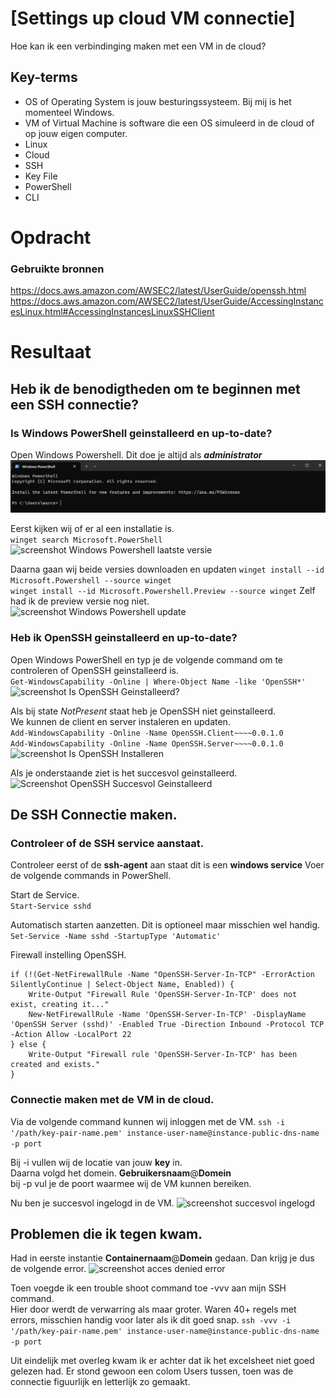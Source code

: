 # [Settings up cloud VM connectie]
Hoe kan ik een verbindinging maken met een VM in de cloud?

## Key-terms
- OS of Operating System is jouw besturingssysteem. Bij mij is het momenteel Windows.
- VM of Virtual Machine is software die een OS simuleerd in de cloud of op jouw eigen computer.
- Linux 
- Cloud
- SSH
- Key File
- PowerShell
- CLI


# Opdracht
### Gebruikte bronnen 
https://docs.aws.amazon.com/AWSEC2/latest/UserGuide/openssh.html  
https://docs.aws.amazon.com/AWSEC2/latest/UserGuide/AccessingInstancesLinux.html#AccessingInstancesLinuxSSHClient  

# Resultaat
## Heb ik de benodigtheden om te beginnen met een SSH connectie?  
### Is Windows PowerShell geinstalleerd en up-to-date?     
Open Windows Powershell. Dit doe je altijd als ***administrator***  
![Screenshot Windows Powershell](../00_includes/LNX-01%20Setting%20Up/PowerShell-StartScherm.jpg)

Eerst kijken wij of er al een installatie is.  
``` winget search Microsoft.PowerShell ``` 
![screenshot Windows Powershell laatste versie](../00_includes/LNX-01%20Setting%20Up/PowerShell-Laatste-Versie.jpg) 

Daarna gaan wij beide versies downloaden en updaten
``` winget install --id Microsoft.Powershell --source winget ```  
``` winget install --id Microsoft.Powershell.Preview --source winget ```
Zelf had ik de preview versie nog niet.        
![screenshot Windows Powershell update](../00_includes/LNX-01%20Setting%20Up/PowerShell-Update.jpg) 

### Heb ik OpenSSH geinstalleerd en up-to-date?
Open Windows PowerShell en typ je de volgende command om te controleren of OpenSSH geinstalleerd is.  
``` Get-WindowsCapability -Online | Where-Object Name -like 'OpenSSH*' ```
![screenshot Is OpenSSH Geinstalleerd?](../00_includes/LNX-01%20Setting%20Up/OpenSSH-Geinstalleerd.jpg) 

Als bij state *NotPresent* staat heb je OpenSSH niet geinstalleerd.  
We kunnen de client en server instaleren en updaten.  
``` Add-WindowsCapability -Online -Name OpenSSH.Client~~~~0.0.1.0 ```  
``` Add-WindowsCapability -Online -Name OpenSSH.Server~~~~0.0.1.0 ```  
![screenshot Is OpenSSH Installeren](../00_includes/LNX-01%20Setting%20Up/OpenSSH-Installeren1.jpg)

Als je onderstaande ziet is het succesvol geinstalleerd.  
![Screenshot OpenSSH Succesvol Geinstalleerd](../00_includes/LNX-01%20Setting%20Up/OpenSSH-Installeren-Succesvol.jpg)

## De SSH Connectie maken. 
### Controleer of de SSH service aanstaat. 
Controleer eerst of de **ssh-agent** aan staat dit is een **windows service**
Voer de volgende commands in PowerShell.  

Start de Service.  
``` Start-Service sshd ``` 

Automatisch starten aanzetten. Dit is optioneel maar misschien wel handig. 
``` Set-Service -Name sshd -StartupType 'Automatic' ```

Firewall instelling OpenSSH.  
``` 
if (!(Get-NetFirewallRule -Name "OpenSSH-Server-In-TCP" -ErrorAction SilentlyContinue | Select-Object Name, Enabled)) {
    Write-Output "Firewall Rule 'OpenSSH-Server-In-TCP' does not exist, creating it..."
    New-NetFirewallRule -Name 'OpenSSH-Server-In-TCP' -DisplayName 'OpenSSH Server (sshd)' -Enabled True -Direction Inbound -Protocol TCP -Action Allow -LocalPort 22
} else {
    Write-Output "Firewall rule 'OpenSSH-Server-In-TCP' has been created and exists."
} 
```

### Connectie maken met de VM in de cloud.  
Via de volgende command kunnen wij inloggen met de VM.
``` ssh -i '/path/key-pair-name.pem' instance-user-name@instance-public-dns-name -p port ```

Bij -i vullen wij de locatie van jouw **key** in.  
Daarna volgd het domein. **Gebruikersnaam**@**Domein**  
bij -p vul je de poort waarmee wij de VM kunnen bereiken.  

Nu ben je succesvol ingelogd in de VM.
![screenshot succesvol ingelogd](../00_includes/LNX-01%20Setting%20Up/SSH-Connected-Succesvol.jpg)

## Problemen die ik tegen kwam.
Had in eerste instantie **Containernaam**@**Domein** gedaan.
Dan krijg je dus de volgende error. 
![screenshot acces denied error](../00_includes/LNX-01%20Setting%20Up/SSH-Access-Denied.jpg)

Toen voegde ik een trouble shoot command toe -vvv aan mijn SSH command.  
Hier door werdt de verwarring als maar groter.
Waren 40+ regels met errors, misschien handig voor later als ik dit goed snap. 
``` ssh -vvv -i '/path/key-pair-name.pem' instance-user-name@instance-public-dns-name -p port ```

Uit eindelijk met overleg kwam ik er achter dat ik het excelsheet niet goed gelezen had.
Er stond gewoon een colom Users tussen, toen was de connectie figuurlijk en letterlijk zo gemaakt.





